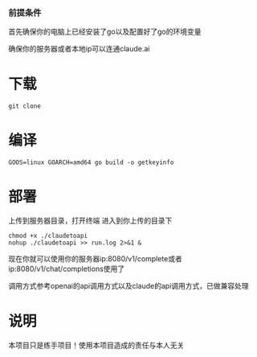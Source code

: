 ### 前提条件

首先确保你的电脑上已经安装了go以及配置好了go的环境变量

确保你的服务器或者本地ip可以连通claude.ai

# 下载
```Shell
git clone
```
# 编译

```Shell
GOOS=linux GOARCH=amd64 go build -o getkeyinfo
```

# 部署

上传到服务器目录，打开终端 进入到你上传的目录下

```shell
chmod +x ./claudetoapi
nohup ./claudetoapi >> run.log 2>&1 &
```

现在你就可以使用你的服务器ip:8080/v1/complete或者ip:8080/v1/chat/completions使用了

调用方式参考openai的api调用方式以及claude的api调用方式，已做兼容处理

# 说明

本项目只是练手项目！使用本项目造成的责任与本人无关
